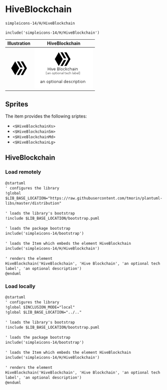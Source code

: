 # HiveBlockchain


```text
simpleicons-14/H/HiveBlockchain
```

```text
include('simpleicons-14/H/HiveBlockchain')
```



| Illustration | HiveBlockchain |
| :---: | :---: |
| ![illustration for Illustration](../../simpleicons-14/H/HiveBlockchain.png) | ![illustration for HiveBlockchain](../../simpleicons-14/H/HiveBlockchain.Local.png) |



## Sprites
The item provides the following sriptes:

- `<$HiveBlockchainXs>`
- `<$HiveBlockchainSm>`
- `<$HiveBlockchainMd>`
- `<$HiveBlockchainLg>`





## HiveBlockchain

### Load remotely
```plantuml
@startuml
' configures the library
!global $LIB_BASE_LOCATION="https://raw.githubusercontent.com/tmorin/plantuml-libs/master/distribution"

' loads the library's bootstrap
!include $LIB_BASE_LOCATION/bootstrap.puml

' loads the package bootstrap
include('simpleicons-14/bootstrap')

' loads the Item which embeds the element HiveBlockchain
include('simpleicons-14/H/HiveBlockchain')

' renders the element
HiveBlockchain('HiveBlockchain', 'Hive Blockchain', 'an optional tech label', 'an optional description')
@enduml
```

### Load locally
```plantuml
@startuml
' configures the library
!global $INCLUSION_MODE="local"
!global $LIB_BASE_LOCATION="../.."

' loads the library's bootstrap
!include $LIB_BASE_LOCATION/bootstrap.puml

' loads the package bootstrap
include('simpleicons-14/bootstrap')

' loads the Item which embeds the element HiveBlockchain
include('simpleicons-14/H/HiveBlockchain')

' renders the element
HiveBlockchain('HiveBlockchain', 'Hive Blockchain', 'an optional tech label', 'an optional description')
@enduml
```

